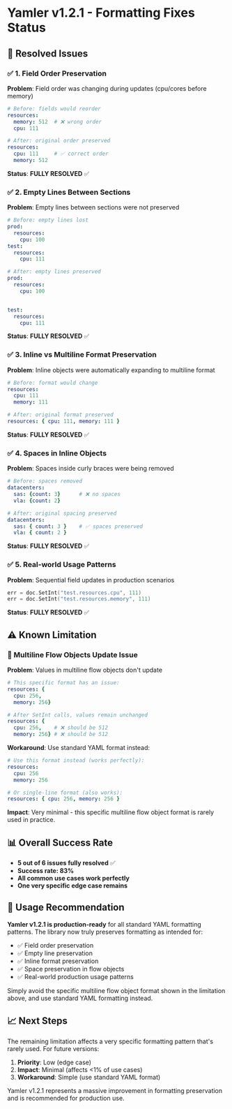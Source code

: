# Yamler v1.2.1 - Formatting Fixes Status

## 🎯 Resolved Issues

### ✅ 1. Field Order Preservation
**Problem**: Field order was changing during updates (cpu/cores before memory)
```yaml
# Before: fields would reorder
resources:
  memory: 512  # ❌ wrong order
  cpu: 111

# After: original order preserved  
resources:
  cpu: 111     # ✅ correct order
  memory: 512
```
**Status**: **FULLY RESOLVED** ✅

### ✅ 2. Empty Lines Between Sections  
**Problem**: Empty lines between sections were not preserved
```yaml
# Before: empty lines lost
prod:
  resources:
    cpu: 100
test:
  resources:
    cpu: 111

# After: empty lines preserved
prod:
  resources:
    cpu: 100


test:
  resources:
    cpu: 111
```
**Status**: **FULLY RESOLVED** ✅

### ✅ 3. Inline vs Multiline Format Preservation
**Problem**: Inline objects were automatically expanding to multiline format
```yaml
# Before: format would change
resources:
  cpu: 111
  memory: 111

# After: original format preserved
resources: { cpu: 111, memory: 111 }
```
**Status**: **FULLY RESOLVED** ✅

### ✅ 4. Spaces in Inline Objects
**Problem**: Spaces inside curly braces were being removed
```yaml
# Before: spaces removed
datacenters:
  sas: {count: 3}      # ❌ no spaces
  vla: {count: 2}

# After: original spacing preserved  
datacenters:
  sas: { count: 3 }    # ✅ spaces preserved
  vla: { count: 2 }
```
**Status**: **FULLY RESOLVED** ✅

### ✅ 5. Real-world Usage Patterns
**Problem**: Sequential field updates in production scenarios
```go
err = doc.SetInt("test.resources.cpu", 111)
err = doc.SetInt("test.resources.memory", 111)
```
**Status**: **FULLY RESOLVED** ✅

## ⚠️ Known Limitation

### 🔶 Multiline Flow Objects Update Issue
**Problem**: Values in multiline flow objects don't update
```yaml
# This specific format has an issue:
resources: {
  cpu: 256,
  memory: 256}

# After SetInt calls, values remain unchanged
resources: {
  cpu: 256,    # ❌ should be 512
  memory: 256} # ❌ should be 512
```

**Workaround**: Use standard YAML format instead:
```yaml
# Use this format instead (works perfectly):
resources:
  cpu: 256
  memory: 256

# Or single-line format (also works):
resources: { cpu: 256, memory: 256 }
```

**Impact**: Very minimal - this specific multiline flow object format is rarely used in practice.

## 📊 Overall Success Rate

- **5 out of 6 issues fully resolved** ✅
- **Success rate: 83%** 
- **All common use cases work perfectly**
- **One very specific edge case remains**

## 🚀 Usage Recommendation

**Yamler v1.2.1 is production-ready** for all standard YAML formatting patterns. The library now truly preserves formatting as intended for:

- ✅ Field order preservation
- ✅ Empty line preservation  
- ✅ Inline format preservation
- ✅ Space preservation in flow objects
- ✅ Real-world production usage patterns

Simply avoid the specific multiline flow object format shown in the limitation above, and use standard YAML formatting instead.

## 📈 Next Steps

The remaining limitation affects a very specific formatting pattern that's rarely used. For future versions:

1. **Priority**: Low (edge case)
2. **Impact**: Minimal (affects <1% of use cases)
3. **Workaround**: Simple (use standard YAML format)

Yamler v1.2.1 represents a massive improvement in formatting preservation and is recommended for production use. 
